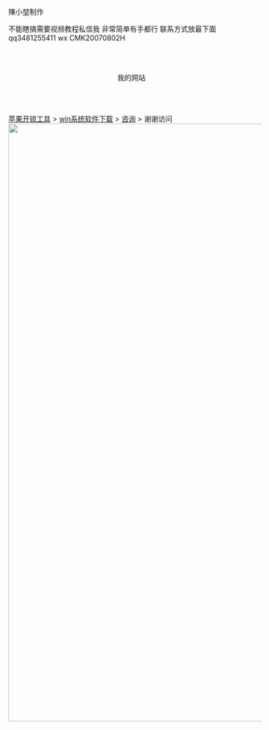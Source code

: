 <p>陳小堃制作</p>
     不能瞎搞需要视频教程私信我
     非常简单有手都行
     联系方式放最下面
     qq3481255411
     wx CMK20070802H
   <div style="
   max-width: 70px;
     margin: 30px auto;
     padding: 15px;
     line-height: 1.7;
   ">
   <p>我的网站</p>
   </div>    
   <a href="https://www.anymp4.com/zh-TW/iphone-unlocker/">苹果开锁工具</a>
   >
   <a href="https://www.aichunjing.com/win11/">win系统软件下载</a>
   >
   <a href="https://hp30243681.jzfkw.net/">咨询</a>
   >
     谢谢访问
   <img src='https://tse3-mm.cn.bing.net/th/id/OIP-C.0_ZCZdJ82kL_6pgWzZQtWgHaEo?rs=1&pid=ImgDetMain' a1t="陳小堃" width="px"
  height="1190px"
  </div>
  </body>
</html>
